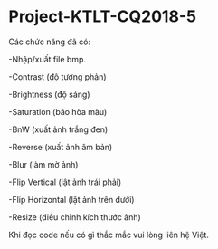 # Project-KTLT-CQ2018-5
Các chức năng đã có:

-Nhập/xuất file bmp.

-Contrast (độ tương phản)

-Brightness (độ sáng)

-Saturation (bão hòa màu)

-BnW (xuất ảnh trắng đen)

-Reverse (xuất ảnh âm bản)

-Blur (làm mờ ảnh)

-Flip Vertical (lật ảnh trái phải)

-Flip Horizontal (lật ảnh trên dưới)

-Resize (điều chỉnh kích thước ảnh)

Khi đọc code nếu có gì thắc mắc vui lòng liên hệ Việt.


